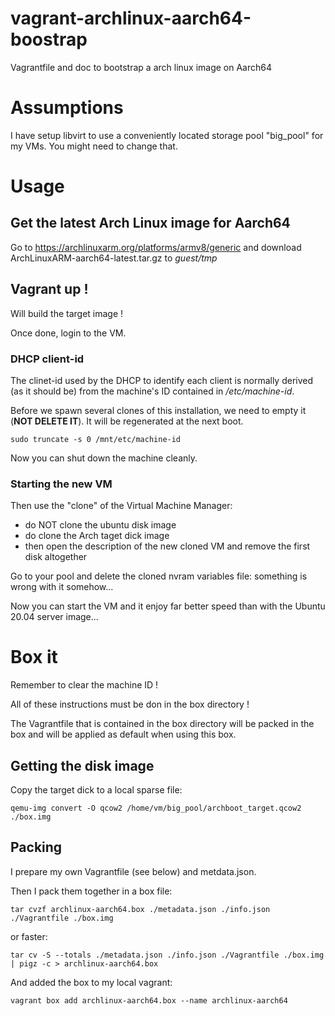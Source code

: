 # vagrant-archlinux-aarch64-boostrap
Vagrantfile and doc to bootstrap a arch linux image on Aarch64

# Assumptions

I have setup libvirt to use a conveniently located storage pool "big_pool" for my VMs. You might need to change that.

# Usage

## Get the latest Arch Linux image for Aarch64

Go to https://archlinuxarm.org/platforms/armv8/generic and download ArchLinuxARM-aarch64-latest.tar.gz to *guest/tmp*

## Vagrant up !

Will build the target image !

Once done, login to the VM.

### DHCP client-id

The clinet-id used by the DHCP to identify each client is normally derived (as it should be) from the machine's ID contained in _/etc/machine-id_.

Before we spawn several clones of this installation, we need to empty it (**NOT DELETE IT**). It will be regenerated at the next boot.

```
sudo truncate -s 0 /mnt/etc/machine-id
```

Now you can shut down the machine cleanly.

### Starting the new VM

Then use the "clone" of the Virtual Machine Manager:
 - do NOT clone the ubuntu disk image
 - do clone the Arch taget dick image
 - then open the description of the new cloned VM and remove the first disk altogether

Go to your pool and delete the cloned nvram variables file: something is wrong with it somehow...

Now you can start the VM and it enjoy far better speed than with the Ubuntu 20.04 server image...

# Box it

Remember to clear the machine ID !

All of these instructions must be don in the box directory !

The Vagrantfile that is contained in the box directory will be packed in the box and will be applied as default when using this box.

## Getting the disk image

Copy the target dick to a local sparse file:
```
qemu-img convert -O qcow2 /home/vm/big_pool/archboot_target.qcow2 ./box.img
```

## Packing

I prepare my own Vagrantfile (see below) and metdata.json.

Then I pack them together in a box file:
```
tar cvzf archlinux-aarch64.box ./metadata.json ./info.json ./Vagrantfile ./box.img
```
or faster:
```
tar cv -S --totals ./metadata.json ./info.json ./Vagrantfile ./box.img | pigz -c > archlinux-aarch64.box
```

And added the box to my local vagrant:
```
vagrant box add archlinux-aarch64.box --name archlinux-aarch64
```
